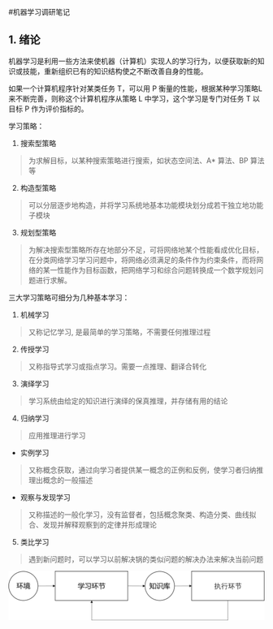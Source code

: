 
#机器学习调研笔记

## 1. 绪论
机器学习是利用一些方法来使机器（计算机）实现人的学习行为，以便获取新的知识或技能，重新组织已有的知识结构使之不断改善自身的性能。

如果一个计算机程序针对某类任务 T，可以用 P 衡量的性能，根据某种学习策略L来不断完善，则称这个计算机程序从策略 L 中学习，这个学习是专门对任务 T 以目标 P 作为评价指标的。

学习策略：
1. 搜索型策略<br>
> 为求解目标，以某种搜索策略进行搜索，如状态空间法、A* 算法、BP 算法等

2. 构造型策略<br>
> 可以分层逐步地构造，并将学习系统地基本功能模块划分成若干独立地功能子模块

3. 规划型策略<br>
> 为解决搜索型策略所存在地部分不足，可将网络地某个性能看成优化目标，在分类网络学习学习问题中，将网络必须满足的条件作为约束条件，而将网络的某一性能作为目标函数，把网络学习和综合问题转换成一个数学规划问题进行求解。 

三大学习策略可细分为几种基本学习：
1. 机械学习
> 又称记忆学习, 是最简单的学习策略，不需要任何推理过程

2. 传授学习
> 又称指导式学习或指点学习。需要一点推理、翻译合转化

3. 演绎学习
> 学习系统由给定的知识进行演绎的保真推理，并存储有用的结论

4. 归纳学习
> 应用推理进行学习

- 实例学习
> 又称概念获取，通过向学习者提供某一概念的正例和反例，使学习者归纳推理出概念的一般描述

- 观察与发现学习
> 又称描述的一般化学习，没有监督者，包括概念聚类、构造分类、曲线拟合、发现并解释观察到的定律并形成理论

5. 类比学习
> 遇到新问题时，可以学习以前解决锅的类似问题的解决办法来解决当前问题

![](basicmodel.png)

